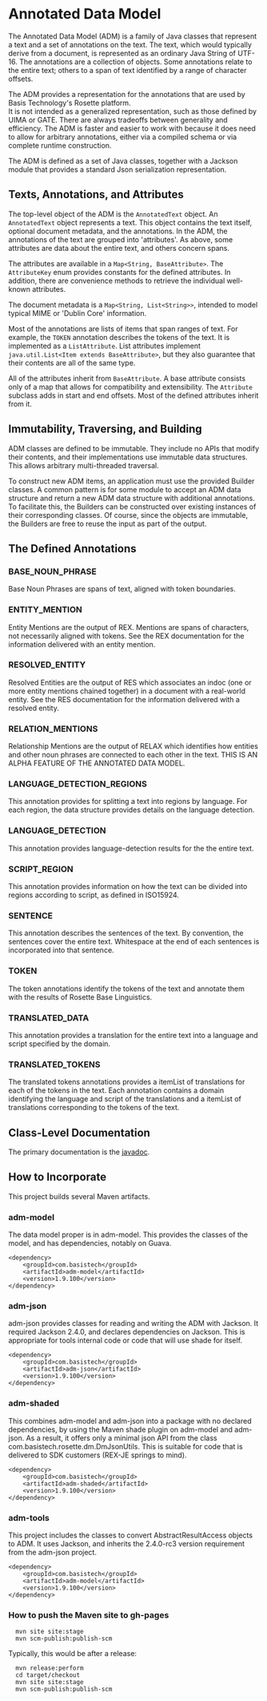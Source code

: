 
# Annotated Data Model #

The Annotated Data Model (ADM) is a family of Java classes that represent a text and a set of annotations
on the text. The text, which would typically derive from a document, is represented as an ordinary Java String
of UTF-16. The annotations are a collection of objects. Some annotations relate to the entire text; others
to a span of text identified by a range of character offsets.

The ADM provides a representation for the annotations that are used by Basis Technology's Rosette platform.  
It is not intended as a generalized representation, such as those defined by UIMA or GATE. There are always 
tradeoffs between generality and efficiency. The ADM is faster and easier to work with because it does need 
to allow for arbitrary annotations, either via a compiled schema or via complete runtime construction.

The ADM is defined as a set of Java classes, together with a Jackson module that provides a standard 
Json serialization representation.

## Texts, Annotations, and Attributes ##

The top-level object of the ADM is the `AnnotatedText` object. An `AnnotatedText` object represents a text.
This object contains the text itself, optional document metadata, and the annotations. In the ADM, the 
annotations of the text are grouped into 'attributes'. As above, some attributes are data about the entire
text, and others concern spans.

The attributes are available in a `Map<String, BaseAttribute>`. The `AttributeKey` enum provides constants
for the defined attributes. In addition, there are convenience methods to retrieve the individual well-known
attributes.

The document metadata is a `Map<String, List<String>>`, intended to model typical MIME or 'Dublin Core'
information.

Most of the annotations are lists of items that span ranges of text. For example, the `TOKEN` annotation 
describes the tokens of the text. It is implemented as a `ListAttribute`. List attributes implement 
`java.util.List<Item extends BaseAttribute>`, 
but they also guarantee that their contents are all of the same type.

All of the attributes inherit from `BaseAttribute`. A base attribute consists only of a map that allows for 
compatibility and extensibility. The `Attribute` subclass adds in start and end offsets. Most of the 
defined attributes inherit from it. 

## Immutability, Traversing, and Building ##

ADM classes are defined to be immutable. They include no APIs that modify their contents, and their implementations
use immutable data structures. This allows arbitrary multi-threaded traversal. 

To construct new ADM items, an application must use the provided Builder classes. 
A common pattern is for some module to accept an ADM data structure and return a new ADM data structure with
additional annotations. To facilitate this, the Builders can be constructed over existing instances of 
their corresponding classes. Of course, since the objects are immutable, the Builders are free to reuse
the input as part of the output.

## The Defined Annotations ##

### BASE_NOUN_PHRASE ###

Base Noun Phrases are spans of text, aligned with token boundaries.

### ENTITY_MENTION ###

Entity Mentions are the output of REX. Mentions are spans of characters, not necessarily aligned with tokens.
See the REX documentation for the information delivered with an 
entity mention.

### RESOLVED_ENTITY ###

Resolved Entities are the output of RES which associates an indoc (one or more entity mentions chained together) 
in a document with a real-world entity. See the RES documentation for the information delivered with a resolved 
entity.

### RELATION_MENTIONS ###

Relationship Mentions are the output of RELAX which identifies how entities and other noun phrases are connected
to each other in the text. THIS IS AN ALPHA FEATURE OF THE ANNOTATED DATA MODEL.

### LANGUAGE_DETECTION_REGIONS ###

This annotation provides for splitting a text into regions by language.
For each region, the data structure provides details on the 
language detection.

### LANGUAGE_DETECTION ###

This annotation provides language-detection results for the the entire text.

### SCRIPT_REGION ###

This annotation provides information on how the text can be divided 
into regions according to script, as defined in ISO15924.

### SENTENCE ###

This annotation describes the sentences of the text. By convention, the sentences cover the entire text.
Whitespace at the end of each sentences is incorporated into that sentence.

### TOKEN ###

The token annotations identify the tokens of the text and annotate them with the results of 
Rosette Base Linguistics.
 
### TRANSLATED_DATA ###
 
This annotation provides a translation for the entire text into a language and script specified by the domain.

### TRANSLATED_TOKENS ###

The translated tokens annotations provides a itemList of translations for each of the tokens in the text.  Each annotation
contains a domain identifying the language and script of the translations and a itemList of translations corresponding to
the tokens of the text.

## Class-Level Documentation ##

The primary documentation is the
[javadoc](http://git.basistech.net/pages/textanalytics/annotated-data-model/adm-model/apidocs/index.html).

## How to Incorporate ##

This project builds several Maven artifacts.

### adm-model ###

The data model proper is in adm-model. This provides the classes of
the model, and has dependencies, notably on Guava.

````
<dependency>
    <groupId>com.basistech</groupId>
    <artifactId>adm-model</artifactId>
    <version>1.9.100</version>
</dependency>

````

### adm-json ###

adm-json provides classes for reading and writing the ADM with
Jackson. It required Jackson 2.4.0, and declares dependencies on
Jackson. This is appropriate for tools internal code or code that will
use shade for itself.

````
<dependency>
    <groupId>com.basistech</groupId>
    <artifactId>adm-json</artifactId>
    <version>1.9.100</version>
</dependency>

````

### adm-shaded ###

This combines adm-model and adm-json into a package with no declared
dependencies, by using the Maven shade plugin on adm-model and
adm-json. As a result, it offers only a minimal json API from the
class com.basistech.rosette.dm.DmJsonUtils. This is suitable for code
that is delivered to SDK customers (REX-JE springs to mind).

````
<dependency>
    <groupId>com.basistech</groupId>
    <artifactId>adm-shaded</artifactId>
    <version>1.9.100</version>
</dependency>

````

### adm-tools ###

This project includes the classes to convert AbstractResultAccess
objects to ADM. It uses Jackson, and inherits the 2.4.0-rc3 version
requirement from the adm-json project. 

````
<dependency>
    <groupId>com.basistech</groupId>
    <artifactId>adm-model</artifactId>
    <version>1.9.100</version>
</dependency>

````


### How to push the Maven site to gh-pages ###

````
  mvn site site:stage
  mvn scm-publish:publish-scm
````

Typically, this would be after a release:

````
  mvn release:perform
  cd target/checkout 
  mvn site site:stage
  mvn scm-publish:publish-scm
````
